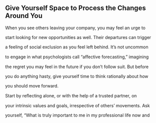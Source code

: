 ## Give Yourself Space to Process the Changes Around You

When you see others leaving your company, you may feel an urge to

start looking for new opportunities as well. Their departures can trigger

a feeling of social exclusion as you feel left behind. It’s not uncommon

to engage in what psychologists call “aﬀective forecasting,” imagining

the regret you may feel in the future if you don’t follow suit. But before

you do anything hasty, give yourself time to think rationally about how

you should move forward.

Start by reﬂecting alone, or with the help of a trusted partner, on

your intrinsic values and goals, irrespective of others’ movements. Ask

yourself, “What is truly important to me in my professional life now and